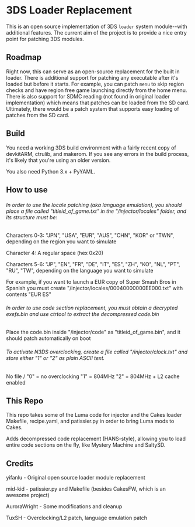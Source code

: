 3DS Loader Replacement
======================

This is an open source implementation of 3DS `loader` system module--with 
additional features. The current aim of the project is to provide a nice 
entry point for patching 3DS modules.


## Roadmap
Right now, this can serve as an open-source replacement for the built in loader. 
There is additional support for patching any executable after it's loaded but 
before it starts. For example, you can patch `menu` to skip region checks and 
have region free game launching directly from the home menu. There is also 
support for SDMC reading (not found in original loader implementation) which 
means that patches can be loaded from the SD card. Ultimately, there would be 
a patch system that supports easy loading of patches from the SD card.


## Build
You need a working 3DS build environment with a fairly recent copy of devkitARM, 
ctrulib, and makerom. If you see any errors in the build process, it's likely 
that you're using an older version.

You also need Python 3.x + PyYAML.

## How to use

###### In order to use the locale patching (aka language emulation), you should place a file called "titleid_of_game.txt" in the "/injector/locales" folder, and its structure must be:

Characters 0-3:
"JPN", "USA", "EUR", "AUS", "CHN", "KOR" or "TWN", depending on the region you want to simulate

Character 4:
A regular space (hex 0x20)

Characters 5-6:
"JP", "EN", "FR", "DE", "IT", "ES", "ZH", "KO", "NL", "PT", "RU", "TW", depending on the language you want to simulate

For example, if you want to launch a EUR copy of Super Smash Bros in Spanish you must create "/injector/locales/00040000000EE000.txt" with contents "EUR ES"

###### In order to use code section replacement, you must obtain a decrypted exefs.bin and use ctrtool to extract the decompressed code.bin

Place the code.bin inside "/injector/code" as "titleid_of_game.bin", and it should patch automatically on boot

###### To activate N3DS overclocking, create a file called "/injector/clock.txt" and store either "1" or "2" as plain ASCII text.

No file / "0" = no overclocking
"1" = 804MHz
"2" = 804MHz + L2 cache enabled


## This Repo
This repo takes some of the Luma code for injector and the Cakes loader Makefile, recipe.yaml, and patissier.py in order to bring
Luma mods to Cakes.

Adds decompressed code replacement (HANS-style), allowing you to load entire code sections on the fly, like Mystery Machine and SaltySD.


## Credits

yifanlu - Original open source loader module replacement

mid-kid - patissier.py and Makefile (besides CakesFW, which is an awesome project)

AuroraWright - Some modifications and cleanup

TuxSH - Overclocking/L2 patch, language emulation patch

